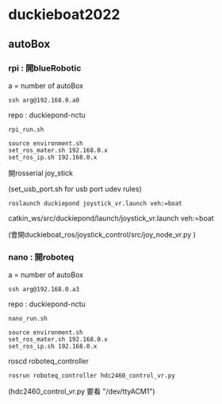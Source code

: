 # duckieboat2022

## autoBox 

### **rpi** : 開blueRobotic
a = number of autoBox  
```
ssh arg@192.168.0.a0 
```  
repo : duckiepond-nctu  
```
rpi_run.sh  
```
```
source environment.sh  
set_ros_mater.sh 192.168.0.x  
set_ros_ip.sh 192.168.0.x  
```
開rosserial joy_stick  

(set_usb_port.sh for usb port udev rules)  
```
roslaunch duckiepond joystick_vr.launch veh:=boat
```
catkin_ws/src/duckiepond/launch/joystick_vr.launch veh:=boat  

(會開duckieboat_ros/joystick_control/src/joy_node_vr.py )  

### **nano** : 開roboteq  
a = number of autoBox  
```
ssh arg@192.168.0.a3   
```
repo : duckiepond-nctu   
```
nano_run.sh  
```
```
source environment.sh
set_ros_mater.sh 192.168.0.x  
set_ros_ip.sh 192.168.0.x  
```
  

roscd roboteq_controller   
```
rosrun roboteq_controller hdc2460_control_vr.py  
```
(hdc2460_control_vr.py 要看 "/dev/ttyACM1")   
